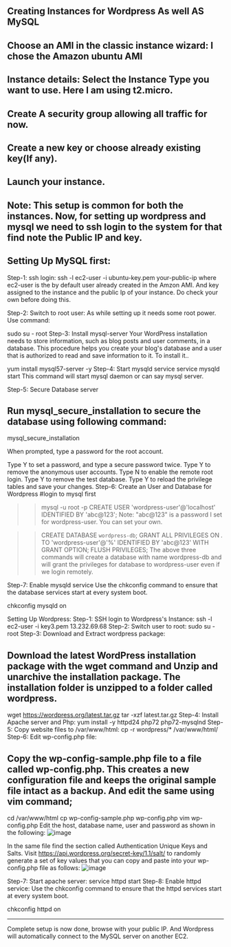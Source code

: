 ## Creating Instances for Wordpress As well AS MySQL
## Choose an AMI in the classic instance wizard: I chose the Amazon ubuntu AMI

## Instance details: Select the Instance Type you want to use. Here I am using t2.micro.
## Create A security group allowing all traffic for now.

## Create a new key or choose already existing key(If any).
## Launch your instance.
## Note: This setup is common for both the instances. Now, for setting up wordpress and mysql we need to ssh login to the system for that find note the Public IP and key.

## Setting Up MySQL first:
Step-1: ssh login:
ssh -l ec2-user -i ubuntu-key.pem your-public-ip
where ec2-user is the by default user already created in the Amzon AMI. And key assigned to the instance and the public Ip of your instance. Do check your own before doing this.

Step-2: Switch to root user:
As while setting up it needs some root power. Use command:

sudo su - root
Step-3: Install mysql-server
Your WordPress installation needs to store information, such as blog posts and user comments, in a database. This procedure helps you create your blog's database and a user that is authorized to read and save information to it. To install it..

yum install mysql57-server -y
Step-4: Start mysqld service
service mysqld start
This command will start mysql daemon or can say mysql server.

Step-5: Secure Database server

## Run mysql_secure_installation to secure the database using following command:
mysql_secure_installation

When prompted, type a password for the root account.

Type Y to set a password, and type a secure password twice.
Type Y to remove the anonymous user accounts.
Type N to enable the remote root login.
Type Y to remove the test database.
Type Y to reload the privilege tables and save your changes.
Step-6: Create an User and Database for Wordpress
#login to mysql first
>> mysql -u root -p
>> CREATE USER 'wordpress-user'@'localhost' IDENTIFIED BY 'abc@123';
Note: "abc@123" is a password I set for wordpress-user. You can set your own.

>> CREATE DATABASE `wordpress-db`;
>> GRANT ALL PRIVILEGES ON *.* TO 'wordpress-user'@'%' IDENTIFIED BY 'abc@123' WITH GRANT OPTION;
>> FLUSH PRIVILEGES;
The above three commands will create a database with name wordpress-db and will grant the privileges for database to wordpress-user even if we login remotely.

Step-7: Enable mysqld service
Use the chkconfig command to ensure that the database services start at every system boot.

chkconfig mysqld on

Setting Up Wordpress:
Step-1: SSH login to Wordpress's Instance:
ssh -l ec2-user -i key3.pem 13.232.69.68
Step-2: Switch user to root:
sudo su - root
Step-3: Download and Extract wordpress package:
## Download the latest WordPress installation package with the wget command and Unzip and unarchive the installation package. The installation folder is unzipped to a folder called wordpress.

wget https://wordpress.org/latest.tar.gz
tar -xzf latest.tar.gz
Step-4: Install Apache server and Php:
yum install -y httpd24 php72 php72-mysqlnd
Step-5: Copy website files to /var/www/html:
cp -r wordpress/* /var/www/html/
Step-6: Edit wp-config.php file:
## Copy the wp-config-sample.php file to a file called wp-config.php. This creates a new configuration file and keeps the original sample file intact as a backup. And edit the same using vim command;

cd /var/www/html
cp wp-config-sample.php wp-config.php
vim wp-config.php
Edit the host, database name, user and password as shown in the following:
![image](https://github.com/JayDeep-Giri/infotrixs/assets/131878379/006a3d0a-94b4-460b-86cc-f8e5b86d49bb)


In the same file find the section called Authentication Unique Keys and Salts. Visit https://api.wordpress.org/secret-key/1.1/salt/ to randomly generate a set of key values that you can copy and paste into your wp-config.php file as follows:
![image](https://github.com/JayDeep-Giri/infotrixs/assets/131878379/9219635e-a8da-47fa-81eb-06076f48ade6)

Step-7: Start apache server:
service httpd start
Step-8: Enable httpd service:
Use the chkconfig command to ensure that the httpd services start at every system boot.

chkconfig httpd on
- - - - - - - -

Complete setup is now done, browse with your public IP. And Wordpress will automatically connect to the MySQL server on another EC2.
